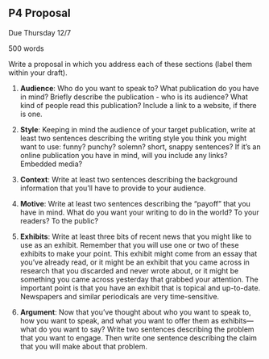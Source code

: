 ## P4 Proposal    

Due Thursday 12/7 

500 words

Write a proposal in which you address each of these sections (label them within your draft).

1. **Audience**: Who do you want to speak to? What publication do you have in mind? Briefly describe the publication - who is its audience? What kind of people read this publication? Include a link to a website, if there is one.  

2. **Style**: Keeping in mind the audience of your target publication, write at least two sentences describing the writing style you think you might want to use: funny? punchy? solemn? short, snappy sentences? If it’s an online publication you have in mind, will you include any links? Embedded media?

3. **Context**: Write at least two sentences describing the background information that you’ll have to provide to your audience.

4. **Motive**: Write at least two sentences describing the “payoff” that you have in mind. What do you want your writing to do in the world? To your readers? To the public?

5. **Exhibits**: Write at least three bits of recent news that you might like to use as an exhibit. Remember that you will use one or two of these exhibits to make your point. This exhibit might come from an essay that you’ve already read, or it might be an exhibit that you came across in research that you discarded and never wrote about, or it might be something you came across yesterday that grabbed your attention. The important point is that you have an exhibit that is topical and up-to-date. Newspapers and similar periodicals are very time-sensitive.

6. **Argument**: Now that you’ve thought about who you want to speak to, how you want to speak, and what you want to offer them as exhibits—what do you want to say? Write two sentences describing the problem that you want to engage. Then write one sentence describing the claim that you will make about that problem.
